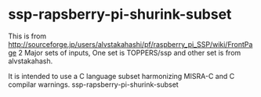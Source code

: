 ssp-rapsberry-pi-shurink-subset
===============================
This is from http://sourceforge.jp/users/alvstakahashi/pf/raspberry_pi_SSP/wiki/FrontPage
2 Major sets of inputs, One set is TOPPERS/ssp and other set is from alvstakahash.

It is intended to use a C language subset harmonizing MISRA-C and C compilar warnings. 
ssp-rapsberry-pi-shurink-subset
